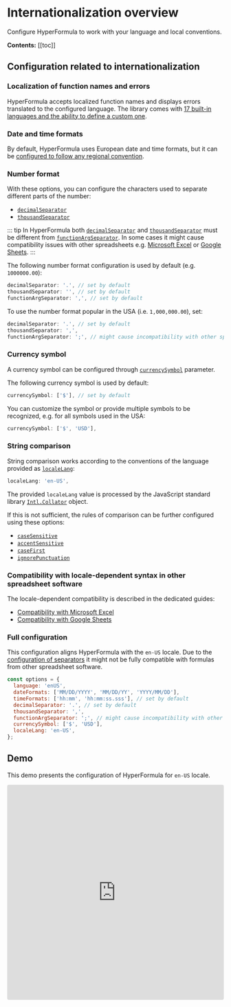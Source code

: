 # Internationalization overview

Configure HyperFormula to work with your language and local conventions.

**Contents:**
[[toc]]

## Configuration related to internationalization

### Localization of function names and errors

HyperFormula accepts localized function names and displays errors translated to the configured language.
The library comes with [17 built-in languages and the ability to define a custom one](localizing-functions.md).

### Date and time formats

By default, HyperFormula uses European date and time formats, but it can be [configured to follow any regional convention](date-and-time-handling.md).

### Number format

With these options, you can configure the characters used to separate different parts of the number:
- [`decimalSeparator`](../api/interfaces/configparams.md#decimalseparator)
- [`thousandSeparator`](../api/interfaces/configparams.md#thousandseparator)

::: tip
  In HyperFormula both [`decimalSeparator`](../api/interfaces/configparams.md#decimalseparator) and [`thousandSeparator`](../api/interfaces/configparams.md#thousandseparator) must be different from [`functionArgSeparator`](../api/interfaces/configparams.md#functionargseparator).
  In some cases it might cause compatibility issues with other spreadsheets e.g. [Microsoft Excel](compatibility-with-microsoft-excel.md#separators) or [Google Sheets](compatibility-with-google-sheets.md#separators).
:::

The following number format configuration is used by default (e.g. `1000000.00`):

```js
decimalSeparator: '.', // set by default
thousandSeparator: '', // set by default
functionArgSeparator: ',', // set by default
```

To use the number format popular in the USA (i.e. `1,000,000.00`), set:

```js
decimalSeparator: '.', // set by default
thousandSeparator: ',',
functionArgSeparator: ';', // might cause incompatibility with other spreadsheets
```

### Currency symbol

A currency symbol can be configured through [`currencySymbol`](../api/interfaces/configparams.md#currencysymbol) parameter.

The following currency symbol is used by default:

```js
currencySymbol: ['$'], // set by default
```

You can customize the symbol or provide multiple symbols to be recognized, e.g. for all symbols used in the USA:
```js
currencySymbol: ['$', 'USD'],
```

### String comparison

String comparison works according to the conventions of the language provided as [`localeLang`](../api/interfaces/configparams.md#localelang):

```js
localeLang: 'en-US',
```

The provided `localeLang` value is processed by the JavaScript standard library [`Intl.Collator`](https://developer.mozilla.org/en-US/docs/Web/JavaScript/Reference/Global_Objects/Intl/Collator) object.

If this is not sufficient, the rules of comparison can be further configured using these options:
- [`caseSensitive`](../api/interfaces/configparams.md#casesensitive)
- [`accentSensitive`](../api/interfaces/configparams.md#accentsensitive)
- [`caseFirst`](../api/interfaces/configparams.md#casefirst)
- [`ignorePunctuation`](../api/interfaces/configparams.md#ignorepunctuation)

### Compatibility with locale-dependent syntax in other spreadsheet software

The locale-dependent compatibility is described in the dedicated guides:
- [Compatibility with Microsoft Excel](compatibility-with-microsoft-excel.md)
- [Compatibility with Google Sheets](compatibility-with-google-sheets.md)

### Full configuration

This configuration aligns HyperFormula with the `en-US` locale. Due to the [configuration of separators](#number-format) it might not be fully compatible with formulas from other spreadsheet software.

```js
const options = {
  language: 'enUS',
  dateFormats: ['MM/DD/YYYY', 'MM/DD/YY', 'YYYY/MM/DD'],
  timeFormats: ['hh:mm', 'hh:mm:ss.sss'], // set by default
  decimalSeparator: '.', // set by default
  thousandSeparator: ',',
  functionArgSeparator: ';', // might cause incompatibility with other spreadsheets
  currencySymbol: ['$', 'USD'],
  localeLang: 'en-US',
};
```

## Demo

This demo presents the configuration of HyperFormula for `en-US` locale.

<iframe
  src="https://codesandbox.io/embed/github/handsontable/hyperformula-demos/tree/2.2.x/i18n?autoresize=1&fontsize=11&hidenavigation=1&theme=light&view=preview"
  style="width:100%; height:500px; border:0; border-radius: 4px; overflow:hidden;"
  title="handsontable/hyperformula-demos: basic-operations"
  allow="accelerometer; ambient-light-sensor; camera; encrypted-media; geolocation; gyroscope; hid; microphone; midi; payment; usb; vr; xr-spatial-tracking"
  sandbox="allow-autoplay allow-forms allow-modals allow-popups allow-presentation allow-same-origin allow-scripts">
</iframe>

